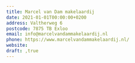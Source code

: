 ```yaml
---
title: Marcel van Dam makelaardij
date: 2021-01-01T00:00:00+0200
address: Valtherweg 6
postcode: 7875 TB Exloo
email: info@marcelvandammakelaardij.nl
phone: https://www.marcelvandammakelaardij.nl/
website: 
draft: ,true
---
```


